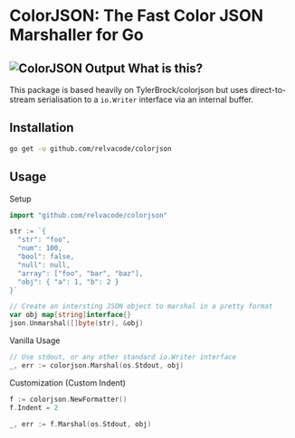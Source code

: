 ColorJSON: The Fast Color JSON Marshaller for Go
================================================
![ColorJSON Output](https://i.imgur.com/pLtCXhb.png)
What is this?
-------------

This package is based heavily on TylerBrock/colorjson but uses direct-to-stream serialisation to a `io.Writer` interface via an internal buffer.


Installation
------------

```sh
go get -u github.com/relvacode/colorjson
```

Usage
-----

Setup

```go
import "github.com/relvacode/colorjson"

str := `{
  "str": "foo",
  "num": 100,
  "bool": false,
  "null": null,
  "array": ["foo", "bar", "baz"],
  "obj": { "a": 1, "b": 2 }
}`

// Create an intersting JSON object to marshal in a pretty format
var obj map[string]interface{}
json.Unmarshal([]byte(str), &obj)
```

Vanilla Usage

```go
// Use stdout, or any other standard io.Writer interface
_, err := colorjson.Marshal(os.Stdout, obj)
```

Customization (Custom Indent)
```go
f := colorjson.NewFormatter()
f.Indent = 2

_, err := f.Marshal(os.Stdout, obj)
```
